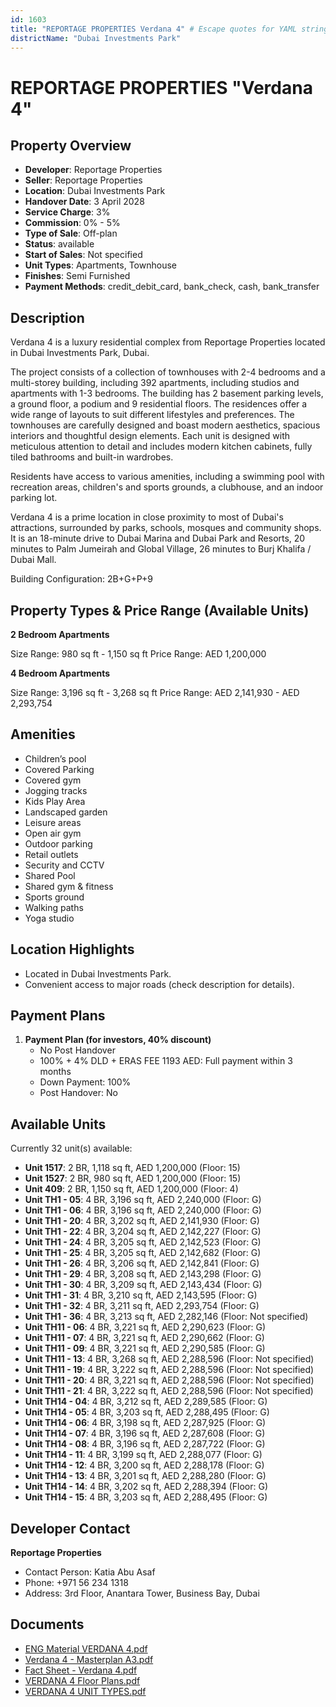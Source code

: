 ```yaml
---
id: 1603
title: "REPORTAGE PROPERTIES Verdana 4" # Escape quotes for YAML string
districtName: "Dubai Investments Park"
---
```


# REPORTAGE PROPERTIES "Verdana 4"

## Property Overview
- **Developer**: Reportage Properties
- **Seller**: Reportage Properties
- **Location**: Dubai Investments Park
- **Handover Date**: 3 April 2028
- **Service Charge**: 3%
- **Commission**: 0% - 5%
- **Type of Sale**: Off-plan
- **Status**: available
- **Start of Sales**: Not specified
- **Unit Types**: Apartments, Townhouse
- **Finishes**: Semi Furnished
- **Payment Methods**: credit_debit_card, bank_check, cash, bank_transfer

## Description
Verdana 4 is a luxury residential complex from Reportage Properties located in Dubai Investments Park, Dubai.

The project consists of a collection of townhouses with 2-4 bedrooms and a multi-storey building, including 392 apartments, including studios and apartments with 1-3 bedrooms. The building has 2 basement parking levels, a ground floor, a podium and 9 residential floors. The residences offer a wide range of layouts to suit different lifestyles and preferences. The townhouses are carefully designed and boast modern aesthetics, spacious interiors and thoughtful design elements. Each unit is designed with meticulous attention to detail and includes modern kitchen cabinets, fully tiled bathrooms and built-in wardrobes. 

Residents have access to various amenities, including a swimming pool with recreation areas, children's and sports grounds, a clubhouse, and an indoor parking lot.

Verdana 4 is a prime location in close proximity to most of Dubai's attractions, surrounded by parks, schools, mosques and community shops. It is an 18-minute drive to Dubai Marina and Dubai Park and Resorts, 20 minutes to Palm Jumeirah and Global Village, 26 minutes to Burj Khalifa / Dubai Mall.

Building Configuration: 2B+G+P+9

## Property Types & Price Range (Available Units)
**2 Bedroom Apartments**

Size Range: 980 sq ft - 1,150 sq ft
Price Range: AED 1,200,000

**4 Bedroom Apartments**

Size Range: 3,196 sq ft - 3,268 sq ft
Price Range: AED 2,141,930 - AED 2,293,754

## Amenities
- Children’s pool
- Covered Parking
- Covered gym
- Jogging tracks
- Kids Play Area
- Landscaped garden
- Leisure areas
- Open air gym
- Outdoor parking
- Retail outlets
- Security and CCTV
- Shared Pool
- Shared gym & fitness
- Sports ground
- Walking paths
- Yoga studio

## Location Highlights
- Located in Dubai Investments Park.
- Convenient access to major roads (check description for details).

## Payment Plans
1. **Payment Plan (for investors, 40% discount)**
   - No Post Handover
   - 100% + 4% DLD + ERAS FEE 1193 AED: Full payment within 3 months
   - Down Payment: 100%
   - Post Handover: No

## Available Units
Currently 32 unit(s) available:
- **Unit 1517**: 2 BR, 1,118 sq ft, AED 1,200,000 (Floor: 15)
- **Unit 1527**: 2 BR, 980 sq ft, AED 1,200,000 (Floor: 15)
- **Unit 409**: 2 BR, 1,150 sq ft, AED 1,200,000 (Floor: 4)
- **Unit TH1 - 05**: 4 BR, 3,196 sq ft, AED 2,240,000 (Floor: G)
- **Unit TH1 - 06**: 4 BR, 3,196 sq ft, AED 2,240,000 (Floor: G)
- **Unit TH1 - 20**: 4 BR, 3,202 sq ft, AED 2,141,930 (Floor: G)
- **Unit TH1 - 22**: 4 BR, 3,204 sq ft, AED 2,142,227 (Floor: G)
- **Unit TH1 - 24**: 4 BR, 3,205 sq ft, AED 2,142,523 (Floor: G)
- **Unit TH1 - 25**: 4 BR, 3,205 sq ft, AED 2,142,682 (Floor: G)
- **Unit TH1 - 26**: 4 BR, 3,206 sq ft, AED 2,142,841 (Floor: G)
- **Unit TH1 - 29**: 4 BR, 3,208 sq ft, AED 2,143,298 (Floor: G)
- **Unit TH1 - 30**: 4 BR, 3,209 sq ft, AED 2,143,434 (Floor: G)
- **Unit TH1 - 31**: 4 BR, 3,210 sq ft, AED 2,143,595 (Floor: G)
- **Unit TH1 - 32**: 4 BR, 3,211 sq ft, AED 2,293,754 (Floor: G)
- **Unit TH1 - 36**: 4 BR, 3,213 sq ft, AED 2,282,146 (Floor: Not specified)
- **Unit TH11 - 06**: 4 BR, 3,221 sq ft, AED 2,290,623 (Floor: G)
- **Unit TH11 - 07**: 4 BR, 3,221 sq ft, AED 2,290,662 (Floor: G)
- **Unit TH11 - 09**: 4 BR, 3,221 sq ft, AED 2,290,585 (Floor: G)
- **Unit TH11 - 13**: 4 BR, 3,268 sq ft, AED 2,288,596 (Floor: Not specified)
- **Unit TH11 - 19**: 4 BR, 3,222 sq ft, AED 2,288,596 (Floor: Not specified)
- **Unit TH11 - 20**: 4 BR, 3,221 sq ft, AED 2,288,596 (Floor: Not specified)
- **Unit TH11 - 21**: 4 BR, 3,222 sq ft, AED 2,288,596 (Floor: Not specified)
- **Unit TH14 - 04**: 4 BR, 3,212 sq ft, AED 2,289,585 (Floor: G)
- **Unit TH14 - 05**: 4 BR, 3,203 sq ft, AED 2,288,495 (Floor: G)
- **Unit TH14 - 06**: 4 BR, 3,198 sq ft, AED 2,287,925 (Floor: G)
- **Unit TH14 - 07**: 4 BR, 3,196 sq ft, AED 2,287,608 (Floor: G)
- **Unit TH14 - 08**: 4 BR, 3,196 sq ft, AED 2,287,722 (Floor: G)
- **Unit TH14 - 11**: 4 BR, 3,199 sq ft, AED 2,288,077 (Floor: G)
- **Unit TH14 - 12**: 4 BR, 3,200 sq ft, AED 2,288,178 (Floor: G)
- **Unit TH14 - 13**: 4 BR, 3,201 sq ft, AED 2,288,280 (Floor: G)
- **Unit TH14 - 14**: 4 BR, 3,202 sq ft, AED 2,288,394 (Floor: G)
- **Unit TH14 - 15**: 4 BR, 3,203 sq ft, AED 2,288,495 (Floor: G)

## Developer Contact
**Reportage Properties**
- Contact Person: Katia Abu Asaf
- Phone: +971 56 234 1318
- Address: 3rd Floor, Anantara Tower, Business Bay, Dubai

## Documents
- [ENG Material VERDANA 4.pdf](https://cdn.geniemap.net/2024/04/08/inAJiZZ7BTs1skOUuP0KEN2zCl0x6qCj0Z1dIXVq.pdf)
- [Verdana 4 - Masterplan A3.pdf](https://cdn.geniemap.net/2024/04/08/toeV8GbP0Lh9GUW3G5XH1hl6BfPwwLENswGGoa90.pdf)
- [Fact Sheet - Verdana 4.pdf](https://cdn.geniemap.net/2024/04/08/GO4VSjUOLxTMSTmM6EDEZiu5llZUkhhnMwH2Gep7.pdf)
- [VERDANA 4 Floor Plans.pdf](https://cdn.geniemap.net/2025/03/27/zlm6Hgc9kyuQl1jVqnFmVV6EdHxwewL0DEvxmKtU.pdf)
- [VERDANA 4 UNIT TYPES.pdf](https://cdn.geniemap.net/2025/03/27/fh13Ml4tSIHFUfWFKcj3tMKza4nQEPEL5t34GLhu.pdf)
